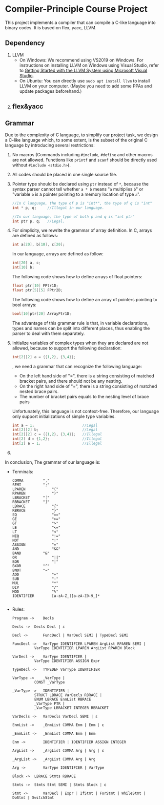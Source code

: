 # Compiler-Principle Course Project

This project implements a compiler that can compile a C-like language into binary codes. It is based on flex, yacc, LLVM.

## Dependency

1. LLVM
    -   On Windows: We recommend using VS2019 on Windows. For instructions on installing LLVM on Windows using Visual Studio, refer to [Getting Started with the LLVM System using Microsoft Visual Studio](https://llvm.org/docs/GettingStartedVS.html).
    -   On Ubuntu: You can directly use `sudo apt install llvm` to install LLVM on your computer. (Maybe you need to add some PPAs and update packages beforehand.)
2. flex&yacc
    -   



## Grammar

Due to the complexity of C language, to simplify our project task, we design a C-like language which, to some extent, is the subset of the original C language by introducing several restrictions:

1. No macros (Commands including `#include`, `#define` and other macros are not allowed. Functions like `printf` and `scanf` should be directly used without `#include <stdio.h>`).

2. All codes should be placed in one single source file.

3. Pointer type should be declared using `ptr` instead of `*`, because the syntax parser cannot tell whether `a * b` means "`a` multiplies `b`" or "variable `b` is a pointer pointing to a memory location of type `a`".

    ```C
    //In C language, the type of p is "int*", the type of q is "int"
    int * p, q;		//Illegal in our language.
    
    //In our language, the type of both p and q is "int ptr"
    int ptr p, q;	//Legal.
    ```

4. For simplicity, we rewrite the grammar of array definition. In C, arrays are defined as follows:

    ```C
    int a[20], b[10], c[20];
    ```

    In our language, arrays are defined as follow:

    ```C
    int[20] a, c;
    int[10] b;
    ```

    The following code shows how to define arrays of float pointers:

    ```C
    float ptr[10] FPtr1D;
    float ptr[5][5] FPtr2D;
    ```

    The following code shows how to define an array of pointers pointing to bool arrays:

    ```C
    bool[10]ptr[20] ArrayPtr1D;
    ```

    The advantage of this grammar rule is that, in variable declarations, types and names can be split into different places, thus enabling the parser to deal with them separately.

5. Initialize variables of complex types when they are declared are not allowed, because to support the following declaration:

    ```C
    int[2][2] a = {{1,2}, {3,4}};
    ```

    , we need a grammar that can recognize the following language:

    -   On the left hand side of "=", there is a string consisting of matched bracket pairs, and there should not be any nesting.
    -   On the right hand side of "=", there is a string consisting of matched nested brace pairs.
    -   The number of bracket pairs equals to the nesting level of brace pairs

    Unfortunately, this language is not context-free. Therefore, our language only support initializations of simple type variables.

    ```C
    int a = 1;						//Legal
    int[2][2] b;					//Legal
    int[2][2] c = {{1,2}, {3,4}};	//Illegal
    int[2] d = {1,2};				//Illegal
    int[2] e = 1;					//Illegal
    ```

6. 



In conclusion, The grammar of our language is:

- Terminals:

  ```
  COMMA			","
  SEMI			";"
  LPAREN			"("
  RPAREN			")"
  LBRACKET		"["
  RBRACKET		"]"
  LBRACE			"{"
  RBRACE			"}"
  EQ				"=="
  GE				">="
  GT				">"
  LE				"<="
  LT				"<"
  NEQ				"!="
  NOT				"!"
  ASSIGN			"="
  AND				"&&"
  BAND			"&"
  OR				"||"
  BOR				"|"
  BXOR			"^"
  BNOT			"~"
  ADD				"+"
  SUB				"-"
  MUL				"*"
  DIV				"/"
  MOD				"%"
  IDENTIFIER		[a-zA-Z_][a-zA-Z0-9_]*
  
  
  ```

- Rules:

  ```
  Program ->	Decls
  
  Decls ->	Decls Decl | ε
  
  Decl ->		FuncDecl | VarDecl SEMI | TypeDecl SEMI
  
  FuncDecl ->	VarType IDENTIFIER LPAREN ArgList RPAREN SEMI |
  			VarType IDENTIFIER LPAREN ArgList RPAREN Block
  
  VarDecl ->	VarType IDENTIFIER | 
  			VarType IDENTIFIER ASSIGN Expr
  
  TypeDecl ->	TYPEDEF VarType IDENTIFIER
  
  VarType ->	_VarType |
  			CONST _VarType
  
  _VarType ->	IDENTIFIER |
  			STRUCT LBRACE VarDecls RBRACE |
  			ENUM LBRACE EnmList RBRACE
  			_VarType PTR |
  			_VarType LBRACKET INTEGER RBRACKET
  
  VarDecls ->	VarDecls VarDecl SEMI | ε
  
  EnmList ->	_EnmList COMMA Enm | Enm | ε
  
  _EnmList ->	_EnmList COMMA Enm | Enm
  
  Enm ->		IDENTIFIER | IDENTIFIER ASSIGN INTEGER
  
  ArgList ->	_ArgList COMMA Arg | Arg | ε
  
  _ArgList ->	_ArgList COMMA Arg | Arg
  
  Arg ->		VarType IDENTIFIER | VarType
  
  Block ->	LBRACE Stmts RBRACE
  
  Stmts ->	Stmts Stmt SEMI | Stmts Block | ε
  
  Stmt ->		VarDecl | Expr | IfStmt | ForStmt | WhileStmt | DoStmt | SwitchStmt
  ```

  

